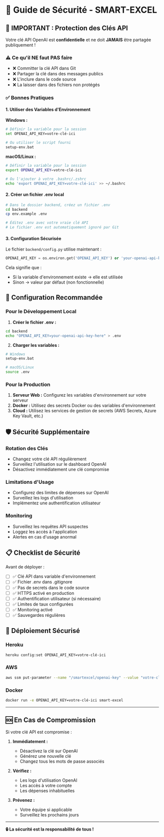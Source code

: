 # 🔐 Guide de Sécurité - SMART-EXCEL

## 🚨 **IMPORTANT : Protection des Clés API**

Votre clé API OpenAI est **confidentielle** et ne doit **JAMAIS** être partagée publiquement !

### ⚠️ **Ce qu'il NE faut PAS faire**
- ❌ Committer la clé API dans Git
- ❌ Partager la clé dans des messages publics
- ❌ L'inclure dans le code source
- ❌ La laisser dans des fichiers non protégés

### ✅ **Bonnes Pratiques**

#### **1. Utiliser des Variables d'Environnement**

**Windows :**
```bash
# Définir la variable pour la session
set OPENAI_API_KEY=votre-clé-ici

# Ou utiliser le script fourni
setup-env.bat
```

**macOS/Linux :**
```bash
# Définir la variable pour la session
export OPENAI_API_KEY=votre-clé-ici

# Ou l'ajouter à votre .bashrc/.zshrc
echo 'export OPENAI_API_KEY=votre-clé-ici' >> ~/.bashrc
```

#### **2. Créer un fichier .env local**

```bash
# Dans le dossier backend, créez un fichier .env
cd backend
cp env.example .env

# Éditez .env avec votre vraie clé API
# Le fichier .env est automatiquement ignoré par Git
```

#### **3. Configuration Sécurisée**

Le fichier `backend/config.py` utilise maintenant :
```python
OPENAI_API_KEY = os.environ.get('OPENAI_API_KEY') or 'your-openai-api-key-here'
```

Cela signifie que :
- Si la variable d'environnement existe → elle est utilisée
- Sinon → valeur par défaut (non fonctionnelle)

## 🔧 **Configuration Recommandée**

### **Pour le Développement Local**

1. **Créer le fichier .env :**
```bash
cd backend
echo "OPENAI_API_KEY=your-openai-api-key-here" > .env
```

2. **Charger les variables :**
```bash
# Windows
setup-env.bat

# macOS/Linux
source .env
```

### **Pour la Production**

1. **Serveur Web :** Configurez les variables d'environnement sur votre serveur
2. **Docker :** Utilisez des secrets Docker ou des variables d'environnement
3. **Cloud :** Utilisez les services de gestion de secrets (AWS Secrets, Azure Key Vault, etc.)

## 🛡️ **Sécurité Supplémentaire**

### **Rotation des Clés**
- Changez votre clé API régulièrement
- Surveillez l'utilisation sur le dashboard OpenAI
- Désactivez immédiatement une clé compromise

### **Limitations d'Usage**
- Configurez des limites de dépenses sur OpenAI
- Surveillez les logs d'utilisation
- Implémentez une authentification utilisateur

### **Monitoring**
- Surveillez les requêtes API suspectes
- Loggez les accès à l'application
- Alertes en cas d'usage anormal

## 📋 **Checklist de Sécurité**

Avant de déployer :

- [ ] ✅ Clé API dans variable d'environnement
- [ ] ✅ Fichier .env dans .gitignore
- [ ] ✅ Pas de secrets dans le code source
- [ ] ✅ HTTPS activé en production
- [ ] ✅ Authentification utilisateur (si nécessaire)
- [ ] ✅ Limites de taux configurées
- [ ] ✅ Monitoring activé
- [ ] ✅ Sauvegardes régulières

## 🚀 **Déploiement Sécurisé**

### **Heroku**
```bash
heroku config:set OPENAI_API_KEY=votre-clé-ici
```

### **AWS**
```bash
aws ssm put-parameter --name "/smartexcel/openai-key" --value "votre-clé-ici" --type "SecureString"
```

### **Docker**
```bash
docker run -e OPENAI_API_KEY=votre-clé-ici smart-excel
```

---

## 🆘 **En Cas de Compromission**

Si votre clé API est compromise :

1. **Immédiatement :**
   - Désactivez la clé sur OpenAI
   - Générez une nouvelle clé
   - Changez tous les mots de passe associés

2. **Vérifiez :**
   - Les logs d'utilisation OpenAI
   - Les accès à votre compte
   - Les dépenses inhabituelles

3. **Prévenez :**
   - Votre équipe si applicable
   - Surveillez les prochains jours

---

**🔒 La sécurité est la responsabilité de tous !**
